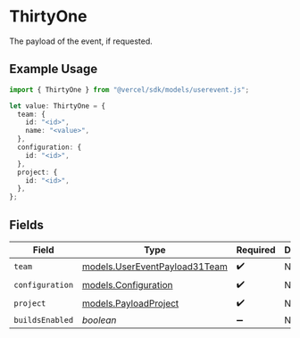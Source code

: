 # ThirtyOne

The payload of the event, if requested.

## Example Usage

```typescript
import { ThirtyOne } from "@vercel/sdk/models/userevent.js";

let value: ThirtyOne = {
  team: {
    id: "<id>",
    name: "<value>",
  },
  configuration: {
    id: "<id>",
  },
  project: {
    id: "<id>",
  },
};
```

## Fields

| Field                                                                | Type                                                                 | Required                                                             | Description                                                          |
| -------------------------------------------------------------------- | -------------------------------------------------------------------- | -------------------------------------------------------------------- | -------------------------------------------------------------------- |
| `team`                                                               | [models.UserEventPayload31Team](../models/usereventpayload31team.md) | :heavy_check_mark:                                                   | N/A                                                                  |
| `configuration`                                                      | [models.Configuration](../models/configuration.md)                   | :heavy_check_mark:                                                   | N/A                                                                  |
| `project`                                                            | [models.PayloadProject](../models/payloadproject.md)                 | :heavy_check_mark:                                                   | N/A                                                                  |
| `buildsEnabled`                                                      | *boolean*                                                            | :heavy_minus_sign:                                                   | N/A                                                                  |
